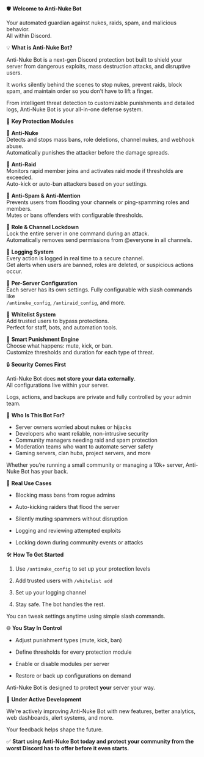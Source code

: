🛡️ **Welcome to Anti-Nuke Bot**  

Your automated guardian against nukes, raids, spam, and malicious behavior.  
All within Discord.

  


💡 **What is Anti-Nuke Bot?**

Anti-Nuke Bot is a next-gen Discord protection bot built to shield your server from dangerous exploits, mass destruction attacks, and disruptive users.  

It works silently behind the scenes to stop nukes, prevent raids, block spam, and maintain order so you don’t have to lift a finger.  

From intelligent threat detection to customizable punishments and detailed logs, Anti-Nuke Bot is your all-in-one defense system.

  


🚀 **Key Protection Modules**

🔹 **Anti-Nuke**  
Detects and stops mass bans, role deletions, channel nukes, and webhook abuse.  
Automatically punishes the attacker before the damage spreads.

  

🔹 **Anti-Raid**  
Monitors rapid member joins and activates raid mode if thresholds are exceeded.  
Auto-kick or auto-ban attackers based on your settings.

  

🔹 **Anti-Spam & Anti-Mention**  
Prevents users from flooding your channels or ping-spamming roles and members.  
Mutes or bans offenders with configurable thresholds.

  

🔹 **Role & Channel Lockdown**  
Lock the entire server in one command during an attack.  
Automatically removes send permissions from @everyone in all channels.

  

🔹 **Logging System**  
Every action is logged in real time to a secure channel.  
Get alerts when users are banned, roles are deleted, or suspicious actions occur.

  

🔹 **Per-Server Configuration**  
Each server has its own settings. Fully configurable with slash commands like  
`/antinuke_config`, `/antiraid_config`, and more.

  

🔹 **Whitelist System**  
Add trusted users to bypass protections.  
Perfect for staff, bots, and automation tools.

  

🔹 **Smart Punishment Engine**  
Choose what happens: mute, kick, or ban.  
Customize thresholds and duration for each type of threat.

  


🔒 **Security Comes First**

Anti-Nuke Bot does **not store your data externally**.  
All configurations live within your server.  

Logs, actions, and backups are private and fully controlled by your admin team.

  


🎯 **Who Is This Bot For?**

- Server owners worried about nukes or hijacks  
- Developers who want reliable, non-intrusive security  
- Community managers needing raid and spam protection  
- Moderation teams who want to automate server safety  
- Gaming servers, clan hubs, project servers, and more  

Whether you’re running a small community or managing a 10k+ server, Anti-Nuke Bot has your back.

  


🧠 **Real Use Cases**

- Blocking mass bans from rogue admins  

- Auto-kicking raiders that flood the server  

- Silently muting spammers without disruption  

- Logging and reviewing attempted exploits  

- Locking down during community events or attacks

  


🛠️ **How To Get Started**

1. Use `/antinuke_config` to set up your protection levels  

2. Add trusted users with `/whitelist add`  

3. Set up your logging channel  

4. Stay safe. The bot handles the rest.  

You can tweak settings anytime using simple slash commands.

  


🌐 **You Stay In Control**

- Adjust punishment types (mute, kick, ban)  

- Define thresholds for every protection module  

- Enable or disable modules per server  

- Restore or back up configurations on demand  

Anti-Nuke Bot is designed to protect **your** server your way.

  


🚧 **Under Active Development**

We're actively improving Anti-Nuke Bot with new features, better analytics, web dashboards, alert systems, and more.  

Your feedback helps shape the future.

  


✅ **Start using Anti-Nuke Bot today and protect your community from the worst Discord has to offer before it even starts.**
